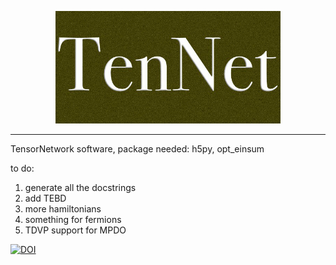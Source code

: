 <p align="center">
  <img src="https://github.com/alessandro-santini/TenNet/blob/main/cover.jpg?raw=true" width=360px>
</p>
<hr>

TensorNetwork software, package needed: h5py, opt_einsum

to do: 

1. generate all the docstrings
2. add TEBD
3. more hamiltonians 
4. something for fermions
5. TDVP support for MPDO



[![DOI](https://zenodo.org/badge/DOI/10.5281/zenodo.6797865.svg)](https://doi.org/10.5281/zenodo.6797865)
